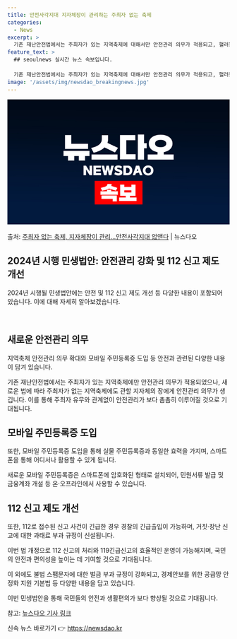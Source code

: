 ```yaml
---
title: 안전사각지대 지자체장이 관리하는 주최자 없는 축제
categories:
  - News
excerpt: >
  기존 재난안전법에서는 주최자가 있는 지역축제에 대해서만 안전관리 의무가 적용되고, 핼러윈이나 성탄절과 같은 …
feature_text: >
  ## seoulnews 실시간 뉴스 속보입니다.

  기존 재난안전법에서는 주최자가 있는 지역축제에 대해서만 안전관리 의무가 적용되고, 핼러윈이나 성탄절과 같은 …
image: '/assets/img/newsdao_breakingnews.jpg'
---
```


![뉴스다오 속보](/assets/img/newsdao_breakingnews.jpg)

<p>출처: <a href="https://newsdao.kr/2936" rel="dofollow">주최자 없는 축제, 지자체장이 관리…안전사각지대 없앤다</a> | 뉴스다오</p>

<h2 data-ke-size="size26">2024년 시행 민생법안: 안전관리 강화 및 112 신고 제도 개선</h2>

2024년 시행될 민생법안에는 안전 및 112 신고 제도 개선 등 다양한 내용이 포함되어 있습니다. 이에 대해 자세히 알아보겠습니다.

<p data-ke-size="size16">&nbsp;</p>

<h2><b>새로운 안전관리 의무</b></h2>
지역축제 안전관리 의무 확대와 모바일 주민등록증 도입 등 안전과 관련된 다양한 내용이 담겨 있습니다.

<p data-ke-size="size16">기존 재난안전법에서는 주최자가 있는 지역축제에만 안전관리 의무가 적용되었으나, 새로운 법에 따라 주최자가 없는 지역축제에도 관할 지자체의 장에게 안전관리 의무가 생깁니다. 이를 통해 주최자 유무와 관계없이 안전관리가 보다 촘촘히 이루어질 것으로 기대됩니다.</p>

<h2><b>모바일 주민등록증 도입</b></h2>
또한, 모바일 주민등록증 도입을 통해 실물 주민등록증과 동일한 효력을 가지며, 스마트폰을 통해 어디서나 활용할 수 있게 됩니다.

<p data-ke-size="size16">새로운 모바일 주민등록증은 스마트폰에 암호화된 형태로 설치되어, 민원서류 발급 및 금융계좌 개설 등 온·오프라인에서 사용할 수 있습니다.</p>

<h2><b>112 신고 제도 개선</b></h2>
또한, 112로 접수된 신고 사건이 긴급한 경우 경찰의 긴급출입이 가능하며, 거짓·장난 신고에 대한 과태료 부과 규정이 신설됩니다.

<p data-ke-size="size16">이번 법 개정으로 112 신고의 처리와 119긴급신고의 효율적인 운영이 가능해지며, 국민의 안전과 편의성을 높이는 데 기여할 것으로 기대됩니다.</p>

이 외에도 불법 스팸문자에 대한 벌금 부과 규정이 강화되고, 경제안보를 위한 공급망 안정화 지원 기본법 등 다양한 내용을 담고 있습니다.

이번 민생법안을 통해 국민들의 안전과 생활편의가 보다 향상될 것으로 기대됩니다.

참고: <a href="https://newsdao.kr/2936">뉴스다오 기사 링크</a> 

신속 뉴스 바로가기 👉 <a href="https://newsdao.kr" rel="dofollow">https://newsdao.kr</a>


